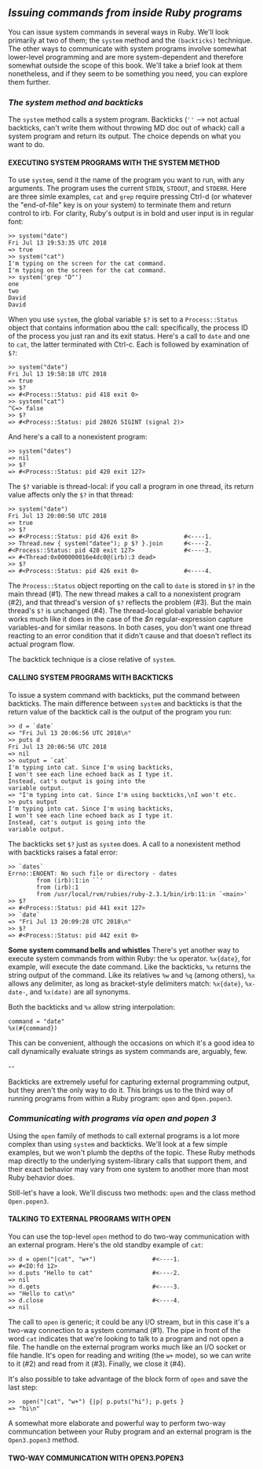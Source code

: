 ## *Issuing commands from inside Ruby programs* ## 
You can issue system commands in several ways in Ruby. We'll look primarily at two of them; the `system` method and the `(backticks)` technique. The other ways to communicate with system programs involve somewhat lower-level programming and are more system-dependent and therefore somewhat outside the scope of this book. We'll take a brief look at them nonetheless, and if they seem to be something you need, you can explore them further.

### *The system method and backticks* ### 
The `system` method calls a system program. Backticks (`''` --> not actual backticks, can't write them without throwing MD doc out of whack) call a system program and return its output. The choice depends on what you want to do.

#### EXECUTING SYSTEM PROGRAMS WITH THE SYSTEM METHOD #### 
To use `system`, send it the name of the program you want to run, with any arguments. The program uses the current `STDIN`, `STDOUT`, and `STDERR`. Here are three simle examples, `cat` and `grep` require pressing Ctrl-d (or whatever the "end-of-file" key is on your system) to terminate them and return control to irb. For clarity, Ruby's output is in bold and user input is in regular font:

```irb
>> system("date")
Fri Jul 13 19:53:35 UTC 2018
=> true
>> system("cat")
I'm typing on the screen for the cat command.
I'm typing on the screen for the cat command.
>> system('grep "D"')
one
two
David
David
```
When you use `system`, the global variable `$?` is set to a `Process::Status` object that contains information abou tthe call: specifically, the process ID of the process you just ran and its exit status. Here's a call to `date` and one to `cat`, the latter terminated with Ctrl-c. Each is followed by examination of `$?`:

```irb 
>> system("date")
Fri Jul 13 19:58:18 UTC 2018
=> true
>> $?
=> #<Process::Status: pid 418 exit 0>
>> system("cat")
^C=> false
>> $?
=> #<Process::Status: pid 28026 SIGINT (signal 2)>
```
And here's a call to a nonexistent program:

```irb
>> system("dates")
=> nil
>> $?
=> #<Process::Status: pid 420 exit 127>
```
The `$?` variable is thread-local: if you call a program in one thread, its return value affects only the `$?` in that thread:

```irb 
>> system("date")
Fri Jul 13 20:00:50 UTC 2018
=> true
>> $?
=> #<Process::Status: pid 426 exit 0>             #<----1.
>> Thread.new { system("datee"); p $? }.join      #<----2.
#<Process::Status: pid 428 exit 127>              #<----3.
=> #<Thread:0x000000016e4dc0@(irb):3 dead>
>> $?
=> #<Process::Status: pid 426 exit 0>             #<----4.
```
The `Process::Status` object reporting on the call to `date` is stored in `$?` in the main thread (#1). The new thread makes a call to a nonexistent program (#2), and that thread's version of `$?` reflects the problem (#3). But the main thread's `$?` is unchanged (#4). The thread-local global variable behavior works much like it does in the case of the *$n* regular-expression capture variables-and for similar reasons. In both cases, you don't want one thread reacting to an error condition that it didn't cause and that doesn't reflect its actual program flow.

The backtick technique is a close relative of `system`.

#### CALLING SYSTEM PROGRAMS WITH BACKTICKS #### 
To issue a system command with backticks, put the command between backticks. The main difference between `system` and backticks is that the return value of the backtick call is the output of the program you run:

```irb 
>> d = `date`
=> "Fri Jul 13 20:06:56 UTC 2018\n"
>> puts d
Fri Jul 13 20:06:56 UTC 2018
=> nil
>> output = `cat`
I'm typing into cat. Since I'm using backticks,
I won't see each line echoed back as I type it.
Instead, cat's output is going into the 
variable output.
=> "I'm typing into cat. Since I'm using backticks,\nI won't etc.
>> puts output
I'm typing into cat. Since I'm using backticks,
I won't see each line echoed back as I type it.
Instead, cat's output is going into the 
variable output.
```
The backticks set `$?` just as `system` does. A call to a nonexistent method with backticks raises a fatal error:

```irb 
>> `dates`
Errno::ENOENT: No such file or directory - dates
        from (irb):1:in ``'
        from (irb):1
        from /usr/local/rvm/rubies/ruby-2.3.1/bin/irb:11:in `<main>'
>> $?
=> #<Process::Status: pid 441 exit 127>
>> `date`
=> "Fri Jul 13 20:09:28 UTC 2018\n"
>> $?
=> #<Process::Status: pid 442 exit 0>
```

**Some system command bells and whistles** 
There's yet another way to execute system commands from within Ruby: the `%x` operator. `%x{date}`, for example, will execute the date command. Like the backticks, `%x` returns the string output of the command. Like its relatives `%w` and `%q` (among others), `%x` allows any delimiter, as long as bracket-style delimiters match: `%x{date}`, `%x-date-`, and `%x(date)` are all synonyms.

Both the backticks and `%x` allow string interpolation:

```irb 
command = "date"
%x(#{command})
```
This can be convenient, although the occasions on which it's a good idea to call dynamically evaluate strings as system commands are, arguably, few.

--

Backticks are extremely useful for capturing external programming output, but they aren't the only way to do it. This brings us to the third way of running programs from within a Ruby program: `open` and `Open.popen3`.

### *Communicating with programs via open and popen 3* ### 
Using the `open` family of methods to call external programs is a lot more complex than using `system` and backticks. We'll look at a few simple examples, but we won't plumb the depths of the topic. These Ruby methods map directly to the underlying system-library calls that support them, and their exact behavior may vary from one system to another more than most Ruby behavior does. 

Still-let's have a look. We'll discuss two methods: `open` and the class method `Open.popen3`. 

#### TALKING TO EXTERNAL PROGRAMS WITH OPEN #### 
You can use the top-level `open` method to do two-way communication with an external program. Here's the old standby example of `cat`:

```irb 
>> d = open("|cat", "w+")                #<----1.
=> #<IO:fd 12>
>> d.puts "Hello to cat"                 #<----2.
=> nil
>> d.gets                                #<----3.
=> "Hello to cat\n"
>> d.close                               #<----4.
=> nil
```
The call to `open` is generic; it could be any I/O stream, but in this case it's a two-way connection to a system command (#1). The pipe in front of the word `cat` indicates that we're looking to talk to a program and not open a file. The handle on the external program works much like an I/O socket or file handle. It's open for reading and writing (the `w+` mode), so we can write to it (#2) and read from it (#3). Finally, we close it (#4).

It's also possible to take advantage of the block form of `open` and save the last step:

```irb
>>  open("|cat", "w+") {|p| p.puts("hi"); p.gets }
=> "hi\n"
```

A somewhat more elaborate and powerful way to perform two-way communcation between your Ruby program and an external program is the `Open3.popen3` method. 

#### TWO-WAY COMMUNICATION WITH OPEN3.POPEN3 #### 
